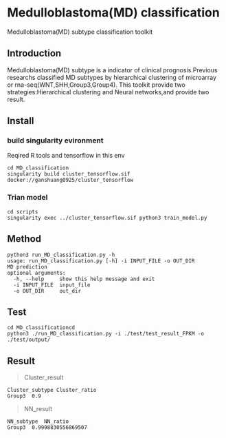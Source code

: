 # Medulloblastoma(MD) classification
Medulloblastoma(MD) subtype classification toolkit
 
## Introduction
Medulloblastoma(MD) subtype is a indicator of clinical prognosis.Previous researchs classified MD subtypes by hierarchical clustering of microarray or rna-seq(WNT,SHH,Group3,Group4).
This toolkit provide two strategies:Hierarchical clustering and Neural networks,and provide two result.
## Install
### build singularity evironment 
Reqired R tools and tensorflow in this env 
```
cd MD_classification
singularity build cluster_tensorflow.sif docker://ganshuang0925/cluster_tensorflow
```
### Trian model
```  
cd scripts
singularity exec ../cluster_tensorflow.sif python3 train_model.py
```

## Method
```
python3 run_MD_classification.py -h
usage: run_MD_classification.py [-h] -i INPUT_FILE -o OUT_DIR
MD prediction
optional arguments:
  -h, --help     show this help message and exit
  -i INPUT_FILE  input_file
  -o OUT_DIR     out_dir
```
## Test
```
cd MD_classificationcd  
python3 ./run_MD_classification.py -i ./test/test_result_FPKM -o ./test/output/
```
## Result
> Cluster_result
```
Cluster_subtype	Cluster_ratio
Group3	0.9
```
> NN_result
```
NN_subtype	NN_ratio
Group3	0.9998830556869507
```

